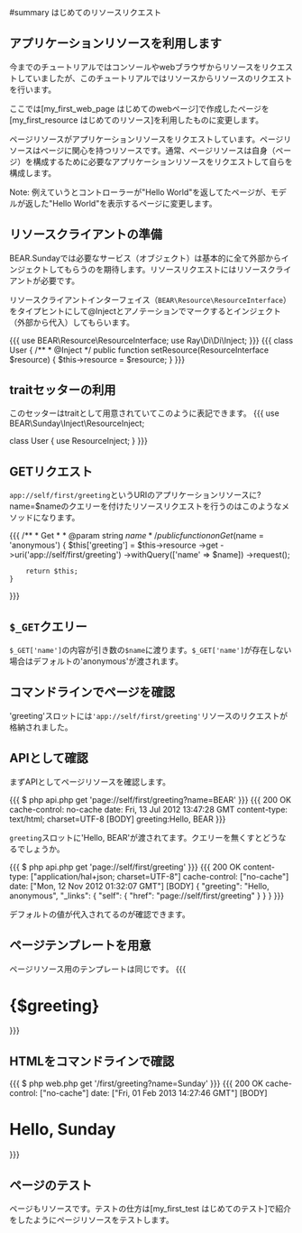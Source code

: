 #summary はじめてのリソースリクエスト

## アプリケーションリソースを利用します 

今までのチュートリアルではコンソールやwebブラウザからリソースをリクエストしていましたが、このチュートリアルではリソースからリソースのリクエストを行います。

ここでは[my_first_web_page はじめてのwebページ]で作成したページを[my_first_resource はじめてのリソース]を利用したものに変更します。

ページリソースがアプリケーションリソースをリクエストしています。ページリソースはページに関心を持つリソースです。通常、ページリソースは自身（ページ）を構成するために必要なアプリケーションリソースをリクエストして自らを構成します。


 Note: 例えていうとコントローラーが"Hello World"を返してたページが、モデルが返した"Hello World"を表示するページに変更します。

## リソースクライアントの準備 

BEAR.Sundayでは必要なサービス（オブジェクト）は基本的に全て外部からインジェクトしてもらうのを期待します。リソースリクエストにはリソースクライアントが必要です。

リソースクライアントインターフェイス（`BEAR\Resource\ResourceInterface`）をタイプヒントにして@Injectとアノテーションでマークするとインジェクト（外部から代入）してもらいます。

{{{
use BEAR\Resource\ResourceInterface;
use Ray\Di\Di\Inject;
}}}
{{{
class User
{
    /**
     * @Inject
     */
    public function setResource(ResourceInterface $resource)
    {
        $this->resource = $resource;
    }
}}}

## traitセッターの利用 
このセッターはtraitとして用意されていてこのように表記できます。
{{{
use BEAR\Sunday\Inject\ResourceInject;

class User
{
    use ResourceInject;
}
}}}

## GETリクエスト 

`app://self/first/greeting`というURIのアプリケーションリソースに?name=$nameのクエリーを付けたリソースリクエストを行うのはこのようなメソッドになります。

{{{
    /**
     * Get
     *
     * @param  string $name
     */
    public function onGet($name = 'anonymous')
    {
        $this['greeting'] = $this->resource
        ->get
        ->uri('app://self/first/greeting')
        ->withQuery(['name' => $name])
        ->request();
        
        return $this;
    }
}}}

## `$_GET`クエリー 

`$_GET['name']`の内容が引き数の`$name`に渡ります。`$_GET['name']`が存在しない場合はデフォルトの'anonymous'が渡されます。

## コマンドラインでページを確認 

'greeting'スロットには`'app://self/first/greeting'`リソースのリクエストが格納されました。

## APIとして確認 

まずAPIとしてページリソースを確認します。

{{{
$ php api.php get 'page://self/first/greeting?name=BEAR'
}}}
{{{
200 OK
cache-control: no-cache
date: Fri, 13 Jul 2012 13:47:28 GMT
content-type: text/html; charset=UTF-8
[BODY]
greeting:Hello, BEAR
}}}

`greeting`スロットに'Hello, BEAR'が渡されてます。クエリーを無くすとどうなるでしょうか。

{{{
$ php api.php get 'page://self/first/greeting'
}}}
{{{
200 OK
content-type: ["application\/hal+json; charset=UTF-8"]
cache-control: ["no-cache"]
date: ["Mon, 12 Nov 2012 01:32:07 GMT"]
[BODY]
{
    "greeting": "Hello, anonymous",
    "_links": {
        "self": {
            "href": "page://self/first/greeting"
        }
    }
}
}}}

デフォルトの値が代入されてるのが確認できます。

## ページテンプレートを用意 

ページリソース用のテンプレートは同じです。
{{{
<!DOCTYPE html>
<html lang="en">
  <body>
      <h1>{$greeting}</h1>
  </body>
</html>
}}}

## HTMLをコマンドラインで確認 

{{{
$ php web.php get '/first/greeting?name=Sunday'
}}}
{{{
200 OK
cache-control: ["no-cache"]
date: ["Fri, 01 Feb 2013 14:27:46 GMT"]
[BODY]
<!DOCTYPE html>
<html lang="en">
<body>
<h1>Hello, Sunday</h1>
</body>
</html>
}}}

## ページのテスト 
ページもリソースです。テストの仕方は[my_first_test はじめてのテスト]で紹介をしたようにページリソースをテストします。